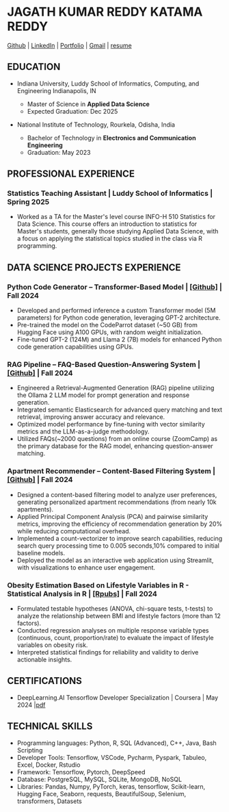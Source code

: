 # JAGATH KUMAR REDDY KATAMA REDDY
 [Github](https://github.com/Jags96)  |  [LinkedIn](https://www.linkedin.com/in/jagathkrk/) | [Portfolio](https://jags96.github.io/portfolio/) | [Gmail](jagathkumarreddykatamareddy@gmail.com) | [resume](https://drive.google.com/file/d/1UiPajNJHVlt_IlEAX0sxGeGaonvqgQD3/view?usp=drive_link)


## EDUCATION
- Indiana University, Luddy School of Informatics, Computing, and Engineering Indianapolis, IN
  - Master of Science in **Applied Data Science**
  - Expected Graduation: Dec 2025

- National Institute of Technology, Rourkela, Odisha, India
  - Bachelor of Technology in **Electronics and Communication Engineering**
  - Graduation: May 2023


## PROFESSIONAL EXPERIENCE
### Statistics Teaching Assistant | Luddy School of Informatics  |  Spring 2025 
- Worked as a TA for the Master's level course INFO-H 510 Statistics for Data Science. This course offers an introduction to statistics for Master's students, generally those studying Applied Data Science, with a focus on applying the statistical topics studied in the class via R programming.



## DATA SCIENCE PROJECTS EXPERIENCE 
### Python Code Generator – Transformer-Based Model | [[Github]](https://github.com/Jags96/CodeGen) |	Fall 2024
- Developed and performed inference a custom Transformer model (5M parameters) for Python code generation, leveraging GPT-2 architecture.
- Pre-trained the model on the CodeParrot dataset (~50 GB) from Hugging Face using A100 GPUs, with random weight initialization.
- Fine-tuned GPT-2 (124M) and Llama 2 (7B) models for enhanced Python code generation capabilities using GPUs.

### RAG Pipeline – FAQ-Based Question-Answering System |  [[Github]](https://github.com/Jags96/RAG)  |  Fall 2024
- Engineered a Retrieval-Augmented Generation (RAG) pipeline utilizing the Ollama 2 LLM model for prompt generation and response generation.
- Integrated semantic Elasticsearch for advanced query matching and text retrieval, improving answer accuracy and relevance.
- Optimized model performance by fine-tuning with vector similarity metrics and the LLM-as-a-judge methodology.
- Utilized FAQs(~2000 questions) from an online course (ZoomCamp) as the primary database for the RAG model, enhancing question-answer matching.

### Apartment Recommender – Content-Based Filtering System | [[Github]](https://github.com/Jags96/Score-Apartment-Recommender) |  Fall 2024
- Designed a content-based filtering model to analyze user preferences, generating personalized apartment recommendations (from nearly 10k apartments).
- Applied Principal Component Analysis (PCA) and pairwise similarity metrics, improving the efficiency of recommendation generation by 20% while reducing computational overhead.
- Implemented a count-vectorizer to improve search capabilities, reducing search query processing time to  0.005 seconds,10% compared to initial baseline models.
- Deployed the model as an interactive web application using Streamlit, with visualizations to enhance user engagement.

### Obesity Estimation Based on Lifestyle Variables in R  - Statistical Analysis in R	| [[Rpubs]](https://rpubs.com/jagath_96) |  Fall 2024
- Formulated testable hypotheses (ANOVA, chi-square tests, t-tests) to analyze the relationship between BMI and lifestyle factors (more than 12 factors).
- Conducted regression analyses on multiple response variable types (continuous, count, proportion/rate) to evaluate the impact of lifestyle variables on obesity risk.
- Interpreted statistical findings for reliability and validity to derive actionable insights.


## CERTIFICATIONS
- DeepLearning.AI Tensorflow Developer Specialization | Coursera | May 2024 |[pdf](https://drive.google.com/file/d/1fhpWPbzp7TsvfaQlQNtcLbh51coe5eKc/view?usp=sharing)


## TECHNICAL SKILLS
-  Programming languages: Python, R, SQL (Advanced), C++, Java, Bash Scripting
-  Developer Tools: Tensorflow, VSCode, Pycharm, Pyspark, Tabuleo, Excel, Docker, Rstudio
-  Framework: Tensorflow, Pytorch, DeepSpeed
-  Database: PostgreSQL, MySQL, SQLite, MongoDB, NoSQL
-  Libraries: Pandas, Numpy, PyTorch, keras, tensorflow, Scikit-learn, Hugging Face, Seaborn, requests, BeautifulSoup, Selenium, transformers, Datasets
